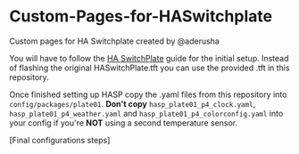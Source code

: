 # Custom-Pages-for-HASwitchplate
Custom pages for HA Switchplate created by @aderusha

You will have to follow the [HA SwitchPlate](http://www.haswitchplate.com/) guide for the initial setup.
Instead of flashing the original HASwitchPlate.tft you can use the provided .tft in this repository. 

Once finished setting up HASP copy the .yaml files from this repository into ```config/packages/plate01```. 
**Don't copy** ```hasp_plate01_p4_clock.yaml```, ```hasp_plate01_p4_weather.yaml``` and ```hasp_plate01_p4_colorconfig.yaml``` into your config if you're **NOT** using a second temperature sensor. 

[Final configurations steps]
